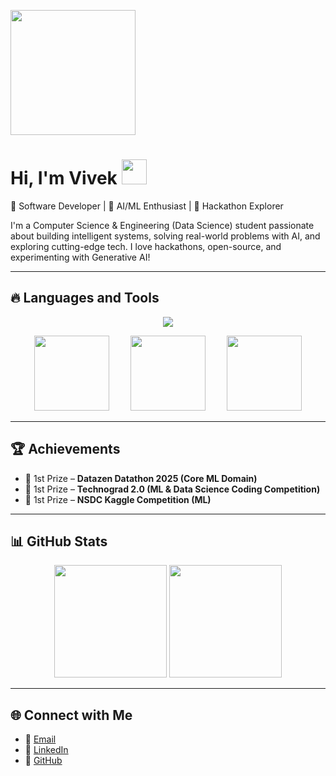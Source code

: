 <p align="left">
  <img src="https://media.giphy.com/media/qgQUggAC3Pfv687qPC/giphy.gif" width="200"/>
</p>

# Hi, I'm Vivek <img src="https://media.giphy.com/media/hvRJCLFzcasrR4ia7z/giphy.gif" width="40">  

🚀 Software Developer | 🤖 AI/ML Enthusiast | 🎯 Hackathon Explorer  

I'm a Computer Science & Engineering (Data Science) student passionate about building intelligent systems, solving real-world problems with AI, and exploring cutting-edge tech. I love hackathons, open-source, and experimenting with Generative AI!  

---

## 🔥 Languages and Tools  

<p align="center">  
  <img src="https://skillicons.dev/icons?i=python,java,js,react,fastapi,flask,pytorch,tensorflow,mongodb,postgresql,docker,git,github,linux" />  
</p>  

<p align="center">  
  <img src="https://upload.wikimedia.org/wikipedia/commons/d/de/AirflowLogo.png" width="120" style="margin: 0 15px;"/>  
  <img src="https://upload.wikimedia.org/wikipedia/commons/0/0f/LangChain_Logo.svg" width="120" style="margin: 0 15px;"/>  
  <img src="https://upload.wikimedia.org/wikipedia/commons/f/f3/Apache_Spark_logo.svg" width="120" style="margin: 0 15px;"/>  
</p>  

---

## 🏆 Achievements  
- 🥇 1st Prize – **Datazen Datathon 2025 (Core ML Domain)**  
- 🥇 1st Prize – **Technograd 2.0 (ML & Data Science Coding Competition)**  
- 🥇 1st Prize – **NSDC Kaggle Competition (ML)**  

---

## 📊 GitHub Stats  

<p align="center">
  <img src="https://github-readme-stats.vercel.app/api?username=VivekNair2&show_icons=true&theme=tokyonight" height="180" />
  <img src="https://github-readme-stats.vercel.app/api/top-langs/?username=VivekNair2&layout=compact&theme=tokyonight" height="180" />
</p>  

---

## 🌐 Connect with Me  
- 📧 [Email](mailto:vivekh2004@gmail.com)  
- 💼 [LinkedIn](https://linkedin.com/in/vivek-nair-a7257328a)  
- 🐙 [GitHub](https://github.com/VivekNair2)  
